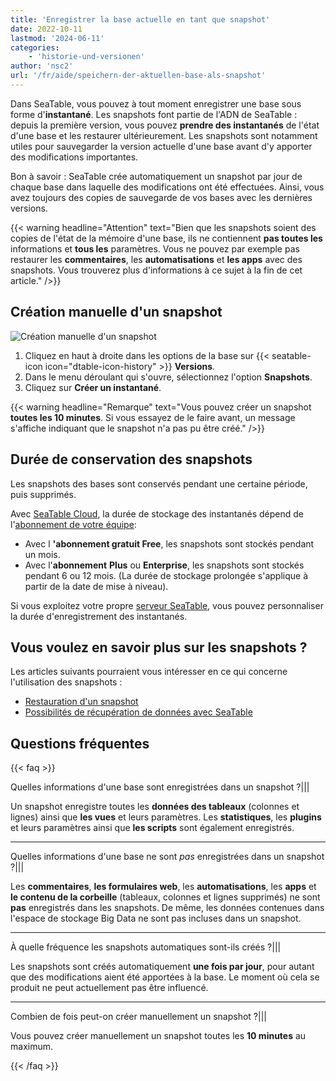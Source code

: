 ```yaml
---
title: 'Enregistrer la base actuelle en tant que snapshot'
date: 2022-10-11
lastmod: '2024-06-11'
categories:
    - 'historie-und-versionen'
author: 'nsc2'
url: '/fr/aide/speichern-der-aktuellen-base-als-snapshot'
---
```


Dans SeaTable, vous pouvez à tout moment enregistrer une base sous forme d'**instantané**. Les snapshots font partie de l'ADN de SeaTable : depuis la première version, vous pouvez **prendre des instantanés** de l'état d'une base et les restaurer ultérieurement. Les snapshots sont notamment utiles pour sauvegarder la version actuelle d'une base avant d'y apporter des modifications importantes.

Bon à savoir : SeaTable crée automatiquement un snapshot par jour de chaque base dans laquelle des modifications ont été effectuées. Ainsi, vous avez toujours des copies de sauvegarde de vos bases avec les dernières versions.

{{< warning  headline="Attention"  text="Bien que les snapshots soient des copies de l'état de la mémoire d'une base, ils ne contiennent **pas toutes les** informations et **tous les** paramètres. Vous ne pouvez par exemple pas restaurer les **commentaires**, les **automatisations** et **les apps** avec des snapshots. Vous trouverez plus d'informations à ce sujet à la fin de cet article." />}}

## Création manuelle d'un snapshot

![Création manuelle d'un snapshot](https://seatable.io/wp-content/uploads/2022/10/manual-creation-of-a-snapshot.gif)

1. Cliquez en haut à droite dans les options de la base sur {{< seatable-icon icon="dtable-icon-history" >}} **Versions**.
2. Dans le menu déroulant qui s'ouvre, sélectionnez l'option **Snapshots**.
3. Cliquez sur **Créer un instantané**.

{{< warning  headline="Remarque"  text="Vous pouvez créer un snapshot **toutes les 10 minutes**. Si vous essayez de le faire avant, un message s'affiche indiquant que le snapshot n'a pas pu être créé." />}}

## Durée de conservation des snapshots

Les snapshots des bases sont conservés pendant une certaine période, puis supprimés.

Avec [SeaTable Cloud](https://seatable.io/fr/), la durée de stockage des instantanés dépend de l'[abonnement de votre équipe](https://seatable.io/fr/prix/):

- Avec l **'abonnement gratuit Free**, les snapshots sont stockés pendant un mois.
- Avec l'**abonnement** **Plus** ou **Enterprise**, les snapshots sont stockés pendant 6 ou 12 mois. (La durée de stockage prolongée s'applique à partir de la date de mise à niveau).

Si vous exploitez votre propre [serveur SeaTable](https://seatable.io/fr/on-premises), vous pouvez personnaliser la durée d'enregistrement des instantanés.

## Vous voulez en savoir plus sur les snapshots ?

Les articles suivants pourraient vous intéresser en ce qui concerne l'utilisation des snapshots :

- [Restauration d'un snapshot](https://seatable.io/fr/docs/historie-und-versionen/wiederherstellung-eines-snapshots/)
- [Possibilités de récupération de données avec SeaTable](https://seatable.io/fr/docs/historie-und-versionen/moeglichkeiten-der-datenwiederherstellung/)

## Questions fréquentes

{{< faq >}}

Quelles informations d'une base sont enregistrées dans un snapshot ?|||

Un snapshot enregistre toutes les **données des tableaux** (colonnes et lignes) ainsi que **les vues** et leurs paramètres. Les **statistiques**, les **plugins** et leurs paramètres ainsi que **les scripts** sont également enregistrés.

---

Quelles informations d'une base ne sont _pas_ enregistrées dans un snapshot ?|||

Les **commentaires**, **les formulaires web**, les **automatisations**, les **apps** et **le contenu de la corbeille** (tableaux, colonnes et lignes supprimés) ne sont **pas** enregistrés dans les snapshots. De même, les données contenues dans l'espace de stockage Big Data ne sont pas incluses dans un snapshot.

---

À quelle fréquence les snapshots automatiques sont-ils créés ?|||

Les snapshots sont créés automatiquement **une fois par jour**, pour autant que des modifications aient été apportées à la base. Le moment où cela se produit ne peut actuellement pas être influencé.

---

Combien de fois peut-on créer manuellement un snapshot ?|||

Vous pouvez créer manuellement un snapshot toutes les **10 minutes** au maximum.

{{< /faq >}}
